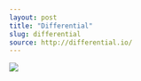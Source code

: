 ```yaml
---
layout: post
title: "Differential"
slug: differential
source: http://differential.io/
---
```


<img src="{{ site.url }}/assets/img/screenshots/differential.jpg">
